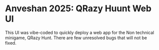 # Anveshan 2025: QRazy Huunt Web UI
This UI was vibe-coded to quickly deploy a web app for the Non technical minigame, QRazy Hunt. There are few unresolved bugs that will not be fixed.
